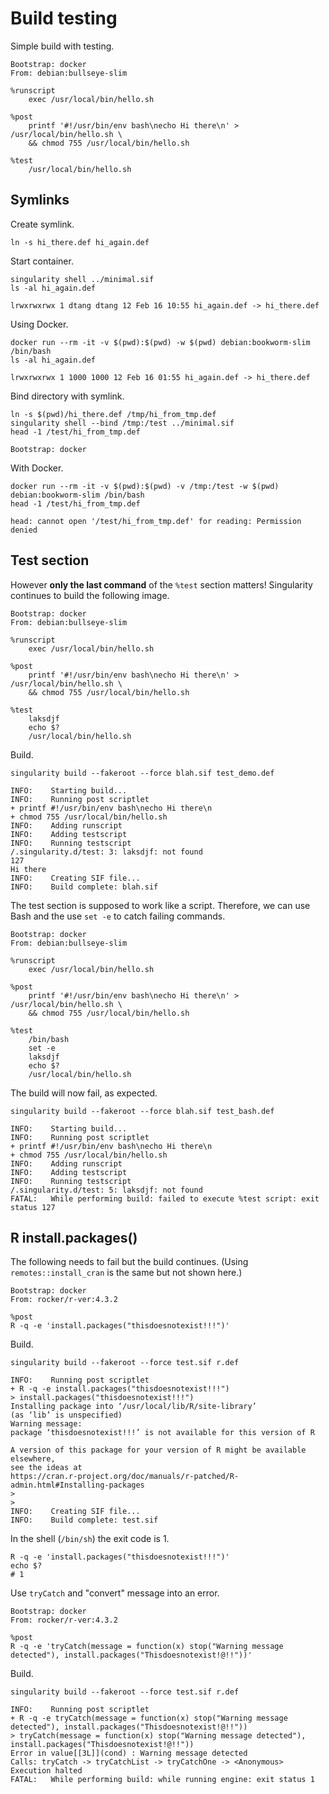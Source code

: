 # Build testing

Simple build with testing.

```singularity
Bootstrap: docker
From: debian:bullseye-slim

%runscript
    exec /usr/local/bin/hello.sh

%post
    printf '#!/usr/bin/env bash\necho Hi there\n' > /usr/local/bin/hello.sh \
    && chmod 755 /usr/local/bin/hello.sh

%test
    /usr/local/bin/hello.sh
```

## Symlinks

Create symlink.

```console
ln -s hi_there.def hi_again.def
```

Start container.

```console
singularity shell ../minimal.sif
ls -al hi_again.def
```
```
lrwxrwxrwx 1 dtang dtang 12 Feb 16 10:55 hi_again.def -> hi_there.def
```

Using Docker.

```console
docker run --rm -it -v $(pwd):$(pwd) -w $(pwd) debian:bookworm-slim /bin/bash
ls -al hi_again.def
```
```
lrwxrwxrwx 1 1000 1000 12 Feb 16 01:55 hi_again.def -> hi_there.def
```

Bind directory with symlink.

```console
ln -s $(pwd)/hi_there.def /tmp/hi_from_tmp.def
singularity shell --bind /tmp:/test ../minimal.sif
head -1 /test/hi_from_tmp.def
```
```
Bootstrap: docker
```

With Docker.

```console
docker run --rm -it -v $(pwd):$(pwd) -v /tmp:/test -w $(pwd) debian:bookworm-slim /bin/bash
head -1 /test/hi_from_tmp.def
```
```
head: cannot open '/test/hi_from_tmp.def' for reading: Permission denied
```

## Test section

However **only the last command** of the `%test` section matters! Singularity
continues to build the following image.

```singularity
Bootstrap: docker
From: debian:bullseye-slim

%runscript
    exec /usr/local/bin/hello.sh

%post
    printf '#!/usr/bin/env bash\necho Hi there\n' > /usr/local/bin/hello.sh \
    && chmod 755 /usr/local/bin/hello.sh

%test
    laksdjf
    echo $?
    /usr/local/bin/hello.sh
```

Build.

```console
singularity build --fakeroot --force blah.sif test_demo.def
```
```
INFO:    Starting build...
INFO:    Running post scriptlet
+ printf #!/usr/bin/env bash\necho Hi there\n
+ chmod 755 /usr/local/bin/hello.sh
INFO:    Adding runscript
INFO:    Adding testscript
INFO:    Running testscript
/.singularity.d/test: 3: laksdjf: not found
127
Hi there
INFO:    Creating SIF file...
INFO:    Build complete: blah.sif
```

The test section is supposed to work like a script. Therefore, we can use Bash
and the use `set -e` to catch failing commands.

```singularity
Bootstrap: docker
From: debian:bullseye-slim

%runscript
    exec /usr/local/bin/hello.sh

%post
    printf '#!/usr/bin/env bash\necho Hi there\n' > /usr/local/bin/hello.sh \
    && chmod 755 /usr/local/bin/hello.sh

%test
    /bin/bash
    set -e
    laksdjf
    echo $?
    /usr/local/bin/hello.sh
```

The build will now fail, as expected.

```console
singularity build --fakeroot --force blah.sif test_bash.def
```
```
INFO:    Starting build...
INFO:    Running post scriptlet
+ printf #!/usr/bin/env bash\necho Hi there\n
+ chmod 755 /usr/local/bin/hello.sh
INFO:    Adding runscript
INFO:    Adding testscript
INFO:    Running testscript
/.singularity.d/test: 5: laksdjf: not found
FATAL:   While performing build: failed to execute %test script: exit status 127
```

## R install.packages()

The following needs to fail but the build continues. (Using
`remotes::install_cran` is the same but not shown here.)

```singularity
Bootstrap: docker
From: rocker/r-ver:4.3.2

%post
R -q -e 'install.packages("thisdoesnotexist!!!")'
```

Build.

```console
singularity build --fakeroot --force test.sif r.def
```
```
INFO:    Running post scriptlet
+ R -q -e install.packages("thisdoesnotexist!!!")
> install.packages("thisdoesnotexist!!!")
Installing package into ‘/usr/local/lib/R/site-library’
(as ‘lib’ is unspecified)
Warning message:
package ‘thisdoesnotexist!!!’ is not available for this version of R

A version of this package for your version of R might be available elsewhere,
see the ideas at
https://cran.r-project.org/doc/manuals/r-patched/R-admin.html#Installing-packages
>
>
INFO:    Creating SIF file...
INFO:    Build complete: test.sif
```

In the shell (`/bin/sh`) the exit code is 1.

```console
R -q -e 'install.packages("thisdoesnotexist!!!")'
echo $?
# 1
```

Use `tryCatch` and "convert" message into an error.

```singularity
Bootstrap: docker
From: rocker/r-ver:4.3.2

%post
R -q -e 'tryCatch(message = function(x) stop("Warning message detected"), install.packages("Thisdoesnotexist!@!!"))'
```

Build.

```console
singularity build --fakeroot --force test.sif r.def
```
```
INFO:    Running post scriptlet
+ R -q -e tryCatch(message = function(x) stop("Warning message detected"), install.packages("Thisdoesnotexist!@!!"))
> tryCatch(message = function(x) stop("Warning message detected"), install.packages("Thisdoesnotexist!@!!"))
Error in value[[3L]](cond) : Warning message detected
Calls: tryCatch -> tryCatchList -> tryCatchOne -> <Anonymous>
Execution halted
FATAL:   While performing build: while running engine: exit status 1
```

